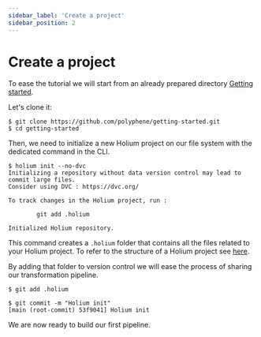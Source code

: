 ```yaml
---
sidebar_label: 'Create a project'
sidebar_position: 2
---
```


# Create a project

To ease the tutorial we will start from an already prepared directory [Getting started](https://github.com/polyphene/getting-started).

Let's clone it:
```shell
$ git clone https://github.com/polyphene/getting-started.git
$ cd getting-started
```

Then, we need to initialize a new Holium project on our file system with the dedicated command in the CLI.

```shell
$ holium init --no-dvc
Initializing a repository without data version control may lead to commit large files.
Consider using DVC : https://dvc.org/

To track changes in the Holium project, run :

        git add .holium

Initialized Holium repository.
```

This command creates a `.holium` folder that contains all the files related to your 
Holium project. To refer to the structure of a Holium project see [here](../reference/cli.md#project-structure).

By adding that folder to version control we will ease the process of sharing our transformation pipeline.

```shell
$ git add .holium

$ git commit -m "Holium init"
[main (root-commit) 53f9041] Holium init
```

We are now ready to build our first pipeline.

